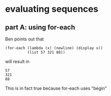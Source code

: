 # evaluating sequences

## part A: using for-each

Ben points out that
```
(for-each (lambda (x) (newline) (display x))
          (list 57 321 88))
```

will result in
```
57
321
88
```

This is in fact true because for-each uses "begin"
